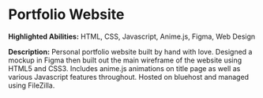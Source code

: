 # Portfolio Website

**Highlighted Abilities:** HTML, CSS, Javascript, Anime.js, Figma, Web Design

**Description:** Personal portfolio website built by hand with love. Designed a mockup in Figma then built out the main wireframe of the website using HTML5 and CSS3. Includes anime.js animations on title page as well as various Javascript features throughout. Hosted on bluehost and managed using FileZilla.


